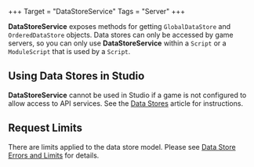 +++
Target = "DataStoreService"
Tags = "Server"
+++

**DataStoreService** exposes methods for getting `GlobalDataStore` and `OrderedDataStore` objects. Data stores can only be accessed by game servers, so you can only use **DataStoreService** within a `Script` or a `ModuleScript` that is used by a `Script`.## Using Data Stores in Studio**DataStoreService** cannot be used in Studio if a game is not configured to allow access to API services. See the [Data Stores](https://developer.roblox.com/search#stq=Data%20store) article for instructions.## Request LimitsThere are limits applied to the data store model. Please see [Data Store Errors and Limits](https://developer.roblox.com/search#stq=Datastore%20Errors) for details.